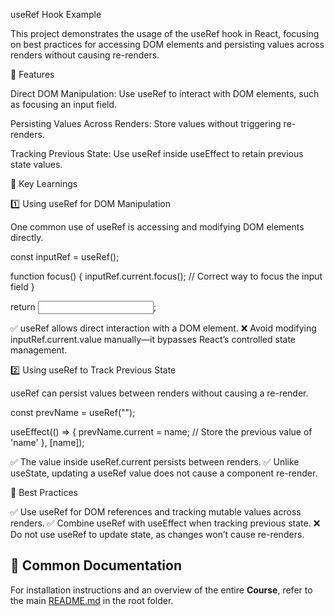 useRef Hook Example

This project demonstrates the usage of the useRef hook in React, focusing on best practices for accessing DOM elements and persisting values across renders without causing re-renders.

📌 Features

Direct DOM Manipulation: Use useRef to interact with DOM elements, such as focusing an input field.

Persisting Values Across Renders: Store values without triggering re-renders.

Tracking Previous State: Use useRef inside useEffect to retain previous state values.

🔹 Key Learnings

1️⃣ Using useRef for DOM Manipulation

One common use of useRef is accessing and modifying DOM elements directly.

const inputRef = useRef();

function focus() {
  inputRef.current.focus(); // Correct way to focus the input field
}

return <input ref={inputRef} />;

✅ useRef allows direct interaction with a DOM element.
❌ Avoid modifying inputRef.current.value manually—it bypasses React’s controlled state management.

2️⃣ Using useRef to Track Previous State

useRef can persist values between renders without causing a re-render.

const prevName = useRef("");

useEffect(() => {
  prevName.current = name; // Store the previous value of 'name'
}, [name]);

✅ The value inside useRef.current persists between renders.
✅ Unlike useState, updating a useRef value does not cause a component re-render.

🔹 Best Practices

✅ Use useRef for DOM references and tracking mutable values across renders.
✅ Combine useRef with useEffect when tracking previous state.
❌ Do not use useRef to update state, as changes won’t cause re-renders.

## 📄 Common Documentation
For installation instructions and an overview of the entire **Course**, refer to the main [README.md](../README.md) in the root folder.
